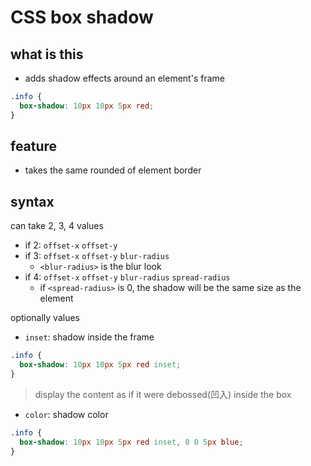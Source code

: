 # CSS box shadow

## what is this

- adds shadow effects around an element's frame

```css
.info {
  box-shadow: 10px 10px 5px red;
}
```

## feature

- takes the same rounded of element border

## syntax

can take 2, 3, 4 values

- if 2: `offset-x` `offset-y`
- if 3: `offset-x` `offset-y` `blur-radius`
  - `<blur-radius>` is the blur look
- if 4: `offset-x` `offset-y` `blur-radius` `spread-radius`
  - if `<spread-radius>` is 0, the shadow will be the same size as the element

optionally values

- `inset`: shadow inside the frame

```css
.info {
  box-shadow: 10px 10px 5px red inset;
}
```

> display the content as if it were debossed(凹入) inside the box

- `color`: shadow color

```css
.info {
  box-shadow: 10px 10px 5px red inset, 0 0 5px blue;
}
```
